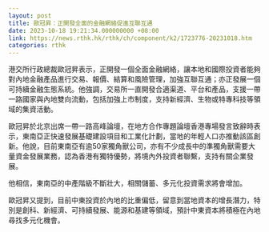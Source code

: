 ```yaml
---
layout: post
title: 歐冠昇：正開發全面的金融網絡促進互聯互通
date: 2023-10-18 19:21:34.000000000 +08:00
link: https://news.rthk.hk/rthk/ch/component/k2/1723776-20231018.htm
categories: rthk
---
```


港交所行政總裁歐冠昇表示，正開發一個全面金融網絡，讓本地和國際投資者能夠對內地金融產品進行交易、報價、結算和風險管理，加強互聯互通；亦正發展一個可持續金融生態系統。他強調，交易所一直開發合適渠道、平台和產品，支援一帶一路國家與內地雙向流動，包括加強上市制度，支持新經濟、生物或特專科技等領域的集資活動。

歐冠昇於北京出席一帶一路高峰論壇，在地方合作專題論壇香港專場發言致辭時表示，東南亞正快速發展基礎建設項目和工業化計劃，當地的年輕人口亦推動該區創新。他說，目前東南亞有逾50家獨角獸公司，亦有不少成長中的準獨角獸需要大量資金發展業務，認為香港有獨特優勢，將境內外投資者聯繫，支持有關企業發展。

他相信，東南亞的中產階級不斷壯大，相關儲蓄、多元化投資需求將會增加。

歐冠昇又提到，目前中東投資於內地的比重偏低，留意到當地資本的增長潛力，特別是創科、新經濟、可持續發展、能源和基建等領域，預計中東資本將積極在內地尋找多元化機會。
